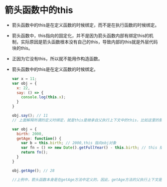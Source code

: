 # 箭头函数中的this

- 箭头函数中的this是在定义函数的时候绑定，而不是在执行函数的时候绑定。
- 箭头函数中，this指向的固定化，并不是因为箭头函数内部有绑定this的机制，实际原因是箭头函数根本没有自己的this，导致内部的this就是外层代码块的this。
- 正因为它没有this，所以就不能用作构造函数。
- 箭头函数中的this是在定义函数的时候绑定。
  ```js
  var x = 11;
  var obj = {
    x: 22,
    say: () => {
      console.log(this.x);
    }
  }

  obj.say(); // 11
  // 上面解释所谓的定义时绑定，就是this是继承自父执行上下文中的this，比如这里的箭头函数中的this.x，箭头函数本身与say平级以key:value的形式，也就是箭头函数本身所在的对象obj，而obj的父执行上下文就是window，因此这里的this.x实际上表示的是window.x,因此输出的是11。
  ```


  ```js
  var obj = {
    birth: 2000,
    getAge: function() {
      var b = this.birth; // 2000,this 指向obj对象
      var fn = () => new Date().getFullYear() - this.birth; // this 指向obj对象
      return fn();
    }
  }

  obj.getAge(); // 28

  //上例中，箭头函数本身是在getAge方法中定义的，因此，getAge方法的父执行上下文是obj
  ```